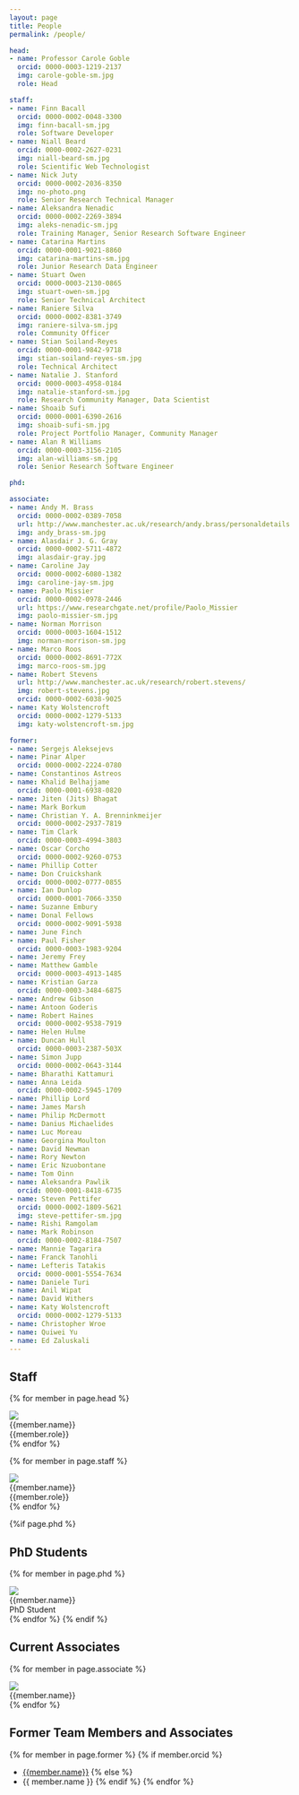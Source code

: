 ```yaml
---
layout: page
title: People
permalink: /people/

head:
- name: Professor Carole Goble
  orcid: 0000-0003-1219-2137
  img: carole-goble-sm.jpg
  role: Head

staff:
- name: Finn Bacall
  orcid: 0000-0002-0048-3300
  img: finn-bacall-sm.jpg
  role: Software Developer
- name: Niall Beard
  orcid: 0000-0002-2627-0231
  img: niall-beard-sm.jpg
  role: Scientific Web Technologist
- name: Nick Juty
  orcid: 0000-0002-2036-8350
  img: no-photo.png
  role: Senior Research Technical Manager
- name: Aleksandra Nenadic
  orcid: 0000-0002-2269-3894
  img: aleks-nenadic-sm.jpg
  role: Training Manager, Senior Research Software Engineer
- name: Catarina Martins
  orcid: 0000-0001-9021-8860
  img: catarina-martins-sm.jpg
  role: Junior Research Data Engineer
- name: Stuart Owen
  orcid: 0000-0003-2130-0865
  img: stuart-owen-sm.jpg
  role: Senior Technical Architect
- name: Raniere Silva
  orcid: 0000-0002-8381-3749
  img: raniere-silva-sm.jpg
  role: Community Officer
- name: Stian Soiland-Reyes
  orcid: 0000-0001-9842-9718
  img: stian-soiland-reyes-sm.jpg
  role: Technical Architect
- name: Natalie J. Stanford
  orcid: 0000-0003-4958-0184
  img: natalie-stanford-sm.jpg
  role: Research Community Manager, Data Scientist
- name: Shoaib Sufi
  orcid: 0000-0001-6390-2616
  img: shoaib-sufi-sm.jpg
  role: Project Portfolio Manager, Community Manager
- name: Alan R Williams
  orcid: 0000-0003-3156-2105
  img: alan-williams-sm.jpg
  role: Senior Research Software Engineer

phd:

associate:
- name: Andy M. Brass
  orcid: 0000-0002-0389-7058
  url: http://www.manchester.ac.uk/research/andy.brass/personaldetails
  img: andy_brass-sm.jpg
- name: Alasdair J. G. Gray
  orcid: 0000-0002-5711-4872
  img: alasdair-gray.jpg
- name: Caroline Jay
  orcid: 0000-0002-6080-1382
  img: caroline-jay-sm.jpg
- name: Paolo Missier
  orcid: 0000-0002-0978-2446
  url: https://www.researchgate.net/profile/Paolo_Missier
  img: paolo-missier-sm.jpg
- name: Norman Morrison
  orcid: 0000-0003-1604-1512
  img: norman-morrison-sm.jpg
- name: Marco Roos
  orcid: 0000-0002-8691-772X
  img: marco-roos-sm.jpg
- name: Robert Stevens
  url: http://www.manchester.ac.uk/research/robert.stevens/
  img: robert-stevens.jpg
  orcid: 0000-0002-6038-9025
- name: Katy Wolstencroft
  orcid: 0000-0002-1279-5133
  img: katy-wolstencroft-sm.jpg

former:
- name: Sergejs Aleksejevs
- name: Pinar Alper
  orcid: 0000-0002-2224-0780
- name: Constantinos Astreos
- name: Khalid Belhajjame
  orcid: 0000-0001-6938-0820
- name: Jiten (Jits) Bhagat
- name: Mark Borkum
- name: Christian Y. A. Brenninkmeijer
  orcid: 0000-0002-2937-7819
- name: Tim Clark
  orcid: 0000-0003-4994-3803
- name: Oscar Corcho
  orcid: 0000-0002-9260-0753
- name: Phillip Cotter
- name: Don Cruickshank
  orcid: 0000-0002-0777-0855
- name: Ian Dunlop
  orcid: 0000-0001-7066-3350
- name: Suzanne Embury
- name: Donal Fellows
  orcid: 0000-0002-9091-5938  
- name: June Finch
- name: Paul Fisher
  orcid: 0000-0003-1983-9204
- name: Jeremy Frey
- name: Matthew Gamble
  orcid: 0000-0003-4913-1485
- name: Kristian Garza
  orcid: 0000-0003-3484-6875  
- name: Andrew Gibson
- name: Antoon Goderis
- name: Robert Haines
  orcid: 0000-0002-9538-7919
- name: Helen Hulme
- name: Duncan Hull
  orcid: 0000-0003-2387-503X
- name: Simon Jupp
  orcid: 0000-0002-0643-3144
- name: Bharathi Kattamuri
- name: Anna Leida
  orcid: 0000-0002-5945-1709
- name: Phillip Lord
- name: James Marsh
- name: Philip McDermott
- name: Danius Michaelides
- name: Luc Moreau
- name: Georgina Moulton
- name: David Newman
- name: Rory Newton
- name: Eric Nzuobontane
- name: Tom Oinn
- name: Aleksandra Pawlik
  orcid: 0000-0001-8418-6735
- name: Steven Pettifer
  orcid: 0000-0002-1809-5621
  img: steve-pettifer-sm.jpg
- name: Rishi Ramgolam  
- name: Mark Robinson
  orcid: 0000-0002-8184-7507
- name: Mannie Tagarira
- name: Franck Tanohli
- name: Lefteris Tatakis
  orcid: 0000-0001-5554-7634
- name: Daniele Turi
- name: Anil Wipat
- name: David Withers
- name: Katy Wolstencroft
  orcid: 0000-0002-1279-5133
- name: Christopher Wroe
- name: Quiwei Yu
- name: Ed Zaluskali
---
```


## Staff

  {% for member in page.head %}
  <div class="profile_box head">
   <a {% if member.orcid %}href="http://orcid.org/{{member.orcid}}"{% endif %}><img src="/images/profiles/{{member.img}}" class="profile_picture"></a>
    <div class="name">{{member.name}}</div>
    <div class="role">{{member.role}}</div>
  </div>
  {% endfor %}

  {% for member in page.staff %}
  <div class="profile_box">
   <a {% if member.orcid %}href="http://orcid.org/{{member.orcid}}"{% endif %}><img src="/images/profiles/{{member.img}}" class="profile_picture"></a>
    <div class="name">{{member.name}}</div>
    <div class="role">{{member.role}}</div>
  </div>
  {% endfor %}

{%if page.phd %}
## PhD Students

  {% for member in page.phd %}
  <div class="profile_box">
   <a {% if member.orcid %}href="http://orcid.org/{{member.orcid}}"{% endif %}><img src="/images/profiles/{{member.img}}" class="profile_picture"></a>
    <div class="name">{{member.name}}</div>
    <div class="role">PhD Student</div>
  </div>
  {% endfor %}
{% endif %}

## Current Associates

  {% for member in page.associate %}
  <div class="grid-item profile_box">
   <a href="{% if member.url %}{{member.url}}{% elsif member.orcid %}http://orcid.org/{{member.orcid}}{% endif %}"><img src="/images/profiles/{{member.img}}" class="profile_picture"></a>
   <div class="name">{{member.name}}</div>
  </div>
  {% endfor %}

## Former Team Members and Associates

<div markdown='1' class="former-members">

{% for member in page.former %}
{% if member.orcid %}
- [{{member.name}}](http://orcid.org/{{member.orcid}})
{% else %}
- {{ member.name }}
{% endif %}
{% endfor %}

</div>
